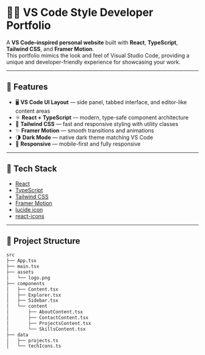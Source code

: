 # 🧑‍💻 VS Code Style Developer Portfolio

A **VS Code–inspired personal website** built with **React**, **TypeScript**, **Tailwind CSS**, and **Framer Motion**.  
This portfolio mimics the look and feel of Visual Studio Code, providing a unique and developer-friendly experience for showcasing your work.

---

## 🎯 Features

- 🖥️ **VS Code UI Layout** — side panel, tabbed interface, and editor-like content areas
- ⚛️ **React + TypeScript** — modern, type-safe component architecture
- 🎨 **Tailwind CSS** — fast and responsive styling with utility classes
- ✨ **Framer Motion** — smooth transitions and animations
- 🌗 **Dark Mode** — native dark theme matching VS Code
- 📱 **Responsive** — mobile-first and fully responsive

---

## 🚀 Tech Stack

- [React](https://reactjs.org/)
- [TypeScript](https://www.typescriptlang.org/)
- [Tailwind CSS](https://tailwindcss.com/)
- [Framer Motion](https://www.framer.com/motion/)
- [lucide icon](https://lucide.dev/)
- [react-icons](https://react-icons.github.io/react-icons/)

---

## 📁 Project Structure

```txt
src
├── App.tsx
├── main.tsx
├── assets
│   └── logo.png
├── components
│   ├── Content.tsx
│   ├── Explorer.tsx
│   ├── Sidebar.tsx
│   └── content
│       ├── AboutContent.tsx
│       ├── ContactContent.tsx
│       ├── ProjectsContent.tsx
│       └── SkillsContent.tsx
├── data
│   ├── projects.ts
│   └── techIcons.ts
```
